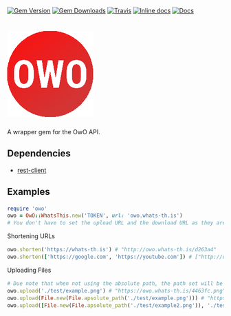 [![Gem Version](https://img.shields.io/gem/v/owo.svg)]()
[![Gem Downloads](https://img.shields.io/gem/dt/owo.svg)]() [![Travis](https://img.shields.io/travis/SnazzyPine25/owo.rb/master.svg)]()
[![Inline docs](http://inch-ci.org/github/whats-this/owo.rb.svg?branch=master&style=shields)](http://inch-ci.org/github/whats-this/owo.rb)
[![Docs](https://img.shields.io/badge/view-docs-FACE00.svg)](http://www.rubydoc.info/gems/owo)
# ![OwO](https://github.com/whats-this/owo.rb/raw/master/test/example2.png)
A wrapper gem for the OwO API.

## Dependencies
* [rest-client](https://github.com/rest-client/rest-client)

## Examples
```ruby
require 'owo'
owo = OwO::WhatsThis.new('TOKEN', url: 'owo.whats-th.is')
# You don't have to set the upload URL and the download URL as they are optional.
```
Shortening URLs
```ruby
owo.shorten('https://whats-th.is') # "http://owo.whats-th.is/d263a4"
owo.shorten(['https://google.com', 'https://youtube.com']) # ["http://owo.whats-th.is/13xd1", "http://owo.whats-th.is/cqwec"]
```
Uploading Files
```ruby
# Due note that when not using the absolute path, the path set will be where the process started, NOT where the ruby gem path.
owo.upload('./test/example.png') # "https://owo.whats-th.is/4463fc.png"
owo.upload(File.new(File.apsolute_path('./test/example.png'))) # "https://owo.whats-th.is/aa1nsa.png"
owo.upload([File.new(File.apsolute_path('./test/example2.png')), './test/example2.png']) # ["http://owo.whats-th.is/n1nsua.png", "http://owo.whats-th.is/nd91ka.png"]
```
